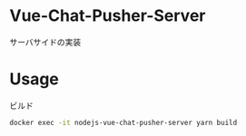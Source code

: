 # Vue-Chat-Pusher-Server

サーバサイドの実装

# Usage

ビルド

```bash
docker exec -it nodejs-vue-chat-pusher-server yarn build
```

